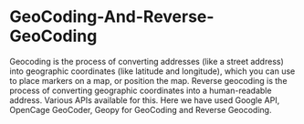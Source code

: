 # GeoCoding-And-Reverse-GeoCoding
Geocoding is the process of converting addresses (like a street address) into geographic coordinates (like latitude and longitude), which you can use to place markers on a map, or position the map. Reverse geocoding is the process of converting geographic coordinates into a human-readable address.
Various APIs available for this. Here we have used Google API, OpenCage GeoCoder, Geopy for GeoCoding and Reverse Geocoding.

